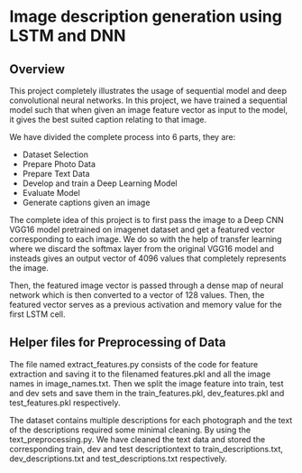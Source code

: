 # Image description generation using LSTM and DNN

## Overview

This project completely illustrates the usage of sequential model and deep convolutional neural networks. In this project, we have trained a sequential model such that when given an image feature vector as input to the model, it gives the best suited caption relating to that image. 

We have divided the complete process into 6 parts, they are:
- Dataset Selection
- Prepare Photo Data
- Prepare Text Data
- Develop and train a Deep Learning Model
- Evaluate Model
- Generate captions given an image

The complete idea of this project is to first pass the image to a Deep CNN VGG16 model pretrained on imagenet dataset and get a featured vector corresponding to each image. We do so with the help of transfer learning where we discard the softmax layer from the original VGG16 model and insteads gives an output vector of 4096 values that completely represents the image.

Then, the featured image vector is passed through a dense map of neural network which is then converted to a vector of 128 values. Then, the featured vector serves as a previous activation and memory value for the first LSTM cell.

## Helper files for Preprocessing of Data

The file named extract_features.py consists of the code for feature extraction and saving it to the filenamed features.pkl and all the image names in image_names.txt. Then we split the image feature into train, test and dev sets and save them in the train_features.pkl, dev_features.pkl and test_features.pkl respectively.

The dataset contains multiple descriptions for each photograph and the text of the descriptions required some minimal cleaning. By using the text_preprocessing.py. We have cleaned the text data and stored the corresponding train, dev and test descriptiontext to train_descriptions.txt, dev_descriptions.txt and test_descriptions.txt respectively.
